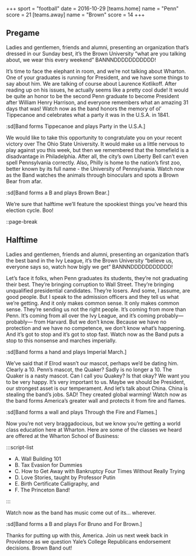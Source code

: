+++
sport = "football"
date = 2016-10-29
[teams.home]
name = "Penn"
score = 21
[teams.away]
name = "Brown"
score = 14
+++

## Pregame

Ladies and gentlemen, friends and alumni, presenting an organization that’s dressed in our Sunday best, it’s the Brown University “what are you talking about, we wear this every weekend” BANNNDDDDDDDDDDD!

It’s time to face the elephant in room, and we’re not talking about Wharton. One of your graduates is running for President, and we have some things to say about him. We are talking of course about Laurence Kotlikoff. After reading up on his issues, he actually seems like a pretty cool dude! It would be quite an honor to be the second Penn graduate to become President after William Henry Harrison, and everyone remembers what an amazing 31 days that was! Watch now as the band honors the memory of ol’ Tippecanoe and celebrates what a party it was in the U.S.A. in 1841.

:sd[Band forms Tippecanoe and plays Party in the U.S.A.]

We would like to take this opportunity to congratulate you on your recent victory over The Ohio State University. It would make us a little nervous to play against you this week, but then we remembered that the homefield is a disadvantage in Philadelphia. After all, the city’s own Liberty Bell can’t even spell Pennsylvania correctly. Also, Philly is home to the nation’s first zoo, better known by its full name - the University of Pennsylvania. Watch now as the Band watches the animals through binoculars and spots a Brown Bear from afar.

:sd[Band forms a B and plays Brown Bear.]

We’re sure that halftime we’ll feature the spookiest things you’ve heard this election cycle. Boo!

::page-break

## Halftime

Ladies and gentlemen, friends and alumni, presenting an organization that’s the best band in the Ivy League, it’s the Brown University “believe us, everyone says so, watch how bigly we get” BANNNDDDDDDDDDDD!

Let’s face it folks, when Penn graduates its students, they’re not graduating their best. They’re bringing corruption to Wall Street. They’re bringing unqualified presidential candidates. They’re losers. And some, I assume, are good people. But I speak to the admission officers and they tell us what we’re getting. And it only makes common sense. It only makes common sense. They’re sending us not the right people. It’s coming from more than Penn. It’s coming from all over the Ivy League, and it’s coming probably— probably— from Harvard. But we don’t know. Because we have no protection and we have no competence, we don’t know what’s happening. And it’s got to stop and it’s got to stop fast. Watch now as the Band puts a stop to this nonsense and marches imperially.

:sd[Band forms a hand and plays Imperial March.]

We’ve said that if Elrod wasn’t our mascot, perhaps we’d be dating him. Clearly a 10. Penn’s mascot, the Quaker? Sadly is no longer a 10. The Quaker is a nasty mascot. Can I call you Quakey? Is that okay? We want you to be very happy. It’s very important to us. Maybe we should be President, our strongest asset is our temperament. And let’s talk about China. China is stealing the band’s jobs. SAD! They created global warming! Watch now as the band forms America’s greater wall and protects it from fire and flames.

:sd[Band forms a wall and plays Through the Fire and Flames.]

Now you’re not very braggadocious, but we know you’re getting a world class education here at Wharton. Here are some of the classes we heard are offered at the Wharton School of Business:

:::script-list

- A. Wall Building 101
- B. Tax Evasion for Dummies
- C. How to Get Away with Bankruptcy Four Times Without Really Trying
- D. Love Stories, taught by Professor Putin
- E. Birth Certificate Calligraphy, and
- F. The Princeton Band!

:::

Watch now as the band has music come out of its... wherever.

:sd[Band forms a B and plays For Bruno and For Brown.]

Thanks for putting up with this, America. Join us next week back in Providence as we question Yale’s College Republicans endorsement decisions. Brown Band out!
